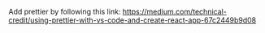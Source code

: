 Add prettier by following this link:
https://medium.com/technical-credit/using-prettier-with-vs-code-and-create-react-app-67c2449b9d08

